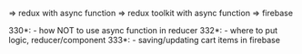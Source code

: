=> redux with async function
=> redux toolkit with async function
=> firebase

330*:
    - how NOT to use async function in reducer
332*:
    - where to put logic, reducer/component
333*:
    - saving/updating cart items in firebase